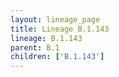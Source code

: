 ```yaml
---
layout: lineage_page
title: Lineage B.1.143
lineage: B.1.143
parent: B.1
children: ['B.1.143']
---
```


